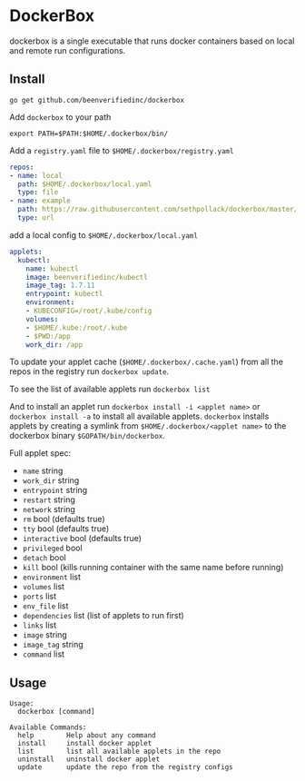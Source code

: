 # DockerBox

dockerbox is a single executable that runs docker containers based on local and remote run configurations.

## Install

`go get github.com/beenverifiedinc/dockerbox`

Add `dockerbox` to your path

```
export PATH=$PATH:$HOME/.dockerbox/bin/
```

Add a `registry.yaml` file to `$HOME/.dockerbox/registry.yaml`

```yaml
repos:
- name: local
  path: $HOME/.dockerbox/local.yaml
  type: file
- name: example
  path: https://raw.githubusercontent.com/sethpollack/dockerbox/master/example/example.yaml
  type: url
```

add a local config to `$HOME/.dockerbox/local.yaml`

```yaml
applets:
  kubectl:
    name: kubectl
    image: beenverifiedinc/kubectl
    image_tag: 1.7.11
    entrypoint: kubectl
    environment:
    - KUBECONFIG=/root/.kube/config
    volumes:
    - $HOME/.kube:/root/.kube
    - $PWD:/app
    work_dir: /app
```

To update your applet cache (`$HOME/.dockerbox/.cache.yaml`) from all the repos in the registry run `dockerbox update`.

To see the list of available applets run `dockerbox list`

And to install an applet run `dockerbox install -i <applet name>` or `dockerbox install -a` to install all available applets. `dockerbox` installs applets by creating a symlink from `$HOME/.dockerbox/<applet name>` to the dockerbox binary `$GOPATH/bin/dockerbox`.

Full applet spec:

- `name` string
- `work_dir` string
- `entrypoint` string
- `restart` string
- `network` string
- `rm` bool (defaults true)
- `tty` bool (defaults true)
- `interactive` bool (defaults true)
- `privileged` bool
- `detach` bool
- `kill` bool (kills running container with the same name before running)
- `environment` list
- `volumes` list
- `ports` list
- `env_file` list
- `dependencies` list (list of applets to run first)
- `links` list
- `image` string
- `image_tag` string
- `command` list

## Usage
```
Usage:
  dockerbox [command]

Available Commands:
  help        Help about any command
  install     install docker applet
  list        list all available applets in the repo
  uninstall   uninstall docker applet
  update      update the repo from the registry configs
```
